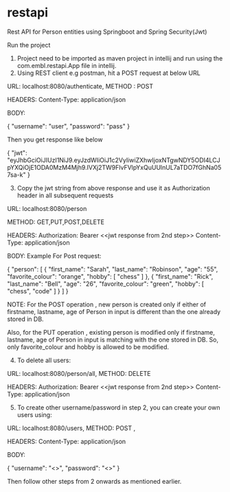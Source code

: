 # restapi
Rest API for Person entities using Springboot and Spring Security(Jwt)

Run the project
1. Project need to be imported as maven project in intellij and run using the com.embl.restapi.App file in intellij.
2. Using REST client e.g postman, hit a POST request at below URL

URL: localhost:8080/authenticate, METHOD : POST

HEADERS:
Content-Type: application/json

BODY: 

{
	"username": "user",
	"password": "pass"
}

Then you get response like below

{
    "jwt": "eyJhbGciOiJIUzI1NiJ9.eyJzdWIiOiJ1c2VyIiwiZXhwIjoxNTgwNDY5ODI4LCJpYXQiOjE1ODA0MzM4Mjh9.IVXj2TW9FlvFVlpYxQuUUlnUL7aTDO7fGhNa057sa-k"
}

3. Copy the jwt string from above response and use it as Authorization header in
all subsequent requests

URL: localhost:8080/person

METHOD: GET,PUT,POST,DELETE

HEADERS:
Authorization: Bearer <<jwt response from 2nd step>>
Content-Type: application/json

BODY:
Example For Post request:

{
    "person": [
        {
            "first_name": "Sarah",
            "last_name": "Robinson",
            "age": "55",
            "favorite_colour": "orange",
            "hobby": [
                "chess"
            ]
        },
        {
            "first_name": "Rick",
            "last_name": "Bell",
            "age": "26",
            "favorite_colour": "green",
            "hobby": [
                "chess", "code"
            ]
        }
    ]
}

NOTE: 
For the POST operation , new person is created only if either of firstname, lastname, age of Person in input is different than the one already stored in DB. 

Also, for the PUT operation , existing person is modified only if firstname, lastname, age of Person in input is matching with the one stored in DB. So, only favorite_colour and hobby is allowed to be modified.

4. To delete all users:

URL: localhost:8080/person/all, METHOD: DELETE

HEADERS:
Authorization: Bearer <<jwt response from 2nd step>>
Content-Type: application/json

5. To create other username/password in step 2, you can create your own users using:

URL: localhost:8080/users, METHOD: POST ,

HEADERS:
Content-Type: application/json

BODY:

{
	"username": "<<new username>>",
	"password": "<<new password>>"
}
	
Then follow other steps from 2 onwards as mentioned earlier.
